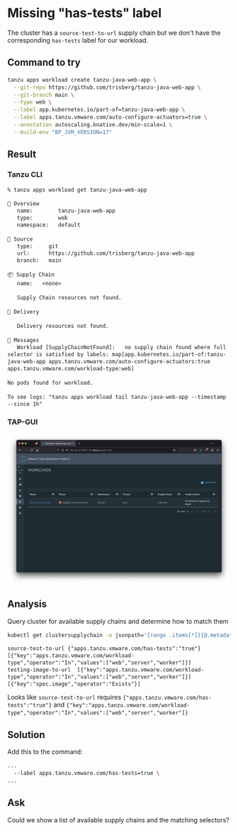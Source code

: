 # Missing "has-tests" label

The cluster has a `source-test-to-url` supply chain but we don't have the corresponding `has-tests` label for our workload.

## Command to try

```sh
tanzu apps workload create tanzu-java-web-app \
  --git-repo https://github.com/trisberg/tanzu-java-web-app \
  --git-branch main \
  --type web \
  --label app.kubernetes.io/part-of=tanzu-java-web-app \
  --label apps.tanzu.vmware.com/auto-configure-actuators=true \
  --annotation autoscaling.knative.dev/min-scale=1 \
  --build-env "BP_JVM_VERSION=17"
```

## Result

### Tanzu CLI

```sh
% tanzu apps workload get tanzu-java-web-app
```
```text
📡 Overview
   name:        tanzu-java-web-app
   type:        web
   namespace:   default

💾 Source
   type:     git
   url:      https://github.com/trisberg/tanzu-java-web-app
   branch:   main

📦 Supply Chain
   name:   <none>

   Supply Chain resources not found.

🚚 Delivery

   Delivery resources not found.

💬 Messages
   Workload [SupplyChainNotFound]:   no supply chain found where full selector is satisfied by labels: map[app.kubernetes.io/part-of:tanzu-java-web-app apps.tanzu.vmware.com/auto-configure-actuators:true apps.tanzu.vmware.com/workload-type:web]

No pods found for workload.

To see logs: "tanzu apps workload tail tanzu-java-web-app --timestamp --since 1h"
```

### TAP-GUI

![Supply Chains](UI-missing-has-tests-label.png)

## Analysis

Query cluster for available supply chains and determine how to match them

```sh
kubectl get clustersupplychain -o jsonpath='{range .items[*]}{@.metadata.name}{" "}{@.spec.selector}{" "}{@.spec.selectorMatchExpressions}{" "}{@.spec.selectorMatchFields}{"\n"}{end}'
```
```text
source-test-to-url {"apps.tanzu.vmware.com/has-tests":"true"} [{"key":"apps.tanzu.vmware.com/workload-type","operator":"In","values":["web","server","worker"]}] 
testing-image-to-url  [{"key":"apps.tanzu.vmware.com/workload-type","operator":"In","values":["web","server","worker"]}] [{"key":"spec.image","operator":"Exists"}]
```

Looks like `source-test-to-url` requires `{"apps.tanzu.vmware.com/has-tests":"true"}` and `{"key":"apps.tanzu.vmware.com/workload-type","operator":"In","values":["web","server","worker"]}`

## Solution

Add this to the command:

```sh
...
  --label apps.tanzu.vmware.com/has-tests=true \
...
```

## Ask

Could we show a list of available supply chains and the matching selectors?
